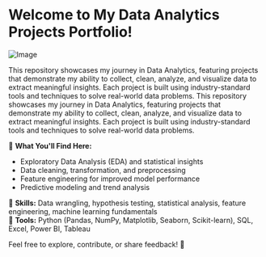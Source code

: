 # Welcome to My Data Analytics Projects Portfolio!
![Image](https://github.com/user-attachments/assets/62d2c2f4-d431-49aa-b8b4-a71c893e6763)

This repository showcases my journey in Data Analytics, featuring projects that demonstrate my ability to collect, clean, analyze, and visualize data to extract meaningful insights. Each project is built using industry-standard tools and techniques to solve real-world data problems.
This repository showcases my journey in Data Analytics, featuring projects that demonstrate my ability to collect, clean, analyze, and visualize data to extract meaningful insights. Each project is built using industry-standard tools and techniques to solve real-world data problems.<br>

📌 **What You'll Find Here:**
- Exploratory Data Analysis (EDA) and statistical insights
- Data cleaning, transformation, and preprocessing
- Feature engineering for improved model performance
- Predictive modeling and trend analysis

🔹 **Skills:** Data wrangling, hypothesis testing, statistical analysis, feature engineering, machine learning fundamentals<br>
🔹 **Tools:** Python (Pandas, NumPy, Matplotlib, Seaborn, Scikit-learn), SQL, Excel, Power BI, Tableau

Feel free to explore, contribute, or share feedback! 🚀
